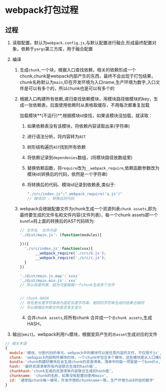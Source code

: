 # webpack打包过程

## 过程

1. 读取配置，默认为`webpack.config.js`,与默认配置进行融合,形成最终配置对象，依赖于`yargs`第三方库，用于融合配置

2. 编译

      1. 生成`chunk`,一个块，根据入口查找依赖，相关的依赖形成一个chunk,chunk是webpack内部产生的东西，最终不会出现于打包结果，chunk名称默认为`main`,ID在开发环境为入口name,生产环境为数字,入口文件是可以有多个的，所以chunk也是可以有多个的

      2. 根据入口构建所有依赖,递归查找依赖模块，用模块路径做模块的key，生成一张依赖表，后面使用依赖时从表格取缓存，不用每次都重复加载

         加载模块**(不运行)**,根据模块id查找，如果该模块没加载，就读取：

         1. 如果依赖表没有该模块，将依赖内容读取出来(字符串)

         2. 进行语法分析，将内容转为`AST`

         3. 树形结构遍历`AST`找到所有依赖

         4. 将依赖记录到`dependenies`数组，(将模块路径放数组里)

         5. 替换依赖函数，将`require`改为`__webpack_require`,依赖函数参数改为模块id(转换后的代码，依然是一个字符串)

         6. 将转换后的代码、模块id记录到依赖表,类似于:

            ```javascript
            "./src/index.js":"_webpack_require('a.js')"
            // 模块ID : 转换后的代码

      3. webpack会根据配置文件为chunk生成一个资源列表`chunk assets`,即为最终要生成的文件名和文件内容(文件列表)，每一个chunk assets即一个`bundle`将上面的转换后的AST代码转为:

         ```javascript
         // 文件名  文件内容
         './dist/main.js': (function(modules){
           
         })({
           './src/index.js':function(xxx){
             	__webpack_require('./src/b.js');
             	__webpack_require('./src/c.js');
           }
         })
         
         './dist/main.js.map':`xxxx`
         './dist/main.min.js':`xxx`
         // 所以说是列表，因为可能根据一个chunk生成多个文件
         
         
         // chunk HASH
         // 将任意长度字符串转为固定长度字符串，相同的字符串生成的结果也相同
         // 可以根据此判断文件是否发生变化
         ```

      		4.  合并`chunk assets`,将所有chunk 合并成一个`总chunk assets`,生成HASH，

3. 输出(`emit`)。webpack利用`fs`模块，根据变异产生的`总asset`生成对应的文件





```javascript
// 相关术语
{
  module:'模块，分割代码的单元，webpack中的模块可以是任意内容的文件，不仅限于js',
  chunk: 'webapack内部构件模块的块，一个chunk中包含多个模块，这些模块是从入口模块，通过依赖分析得来的',
  bundle:'chunk构建好模块后会生成chunk的资源清单，清单中的每一项就是一个bundle,可认为bundle就是最终生成的文件',
  hash: '最终资源清单所有内容联合生成的hash值',
  chunkhash:'chunk生成的资源清单内容联合生成的hash值',
  chunkname: 'chunk的名称，如果没有配置则使用main',
  id: '通常指chunk唯一编号，开发环境和chunkname一致，生产环境为从0开始的数字'
}
```
